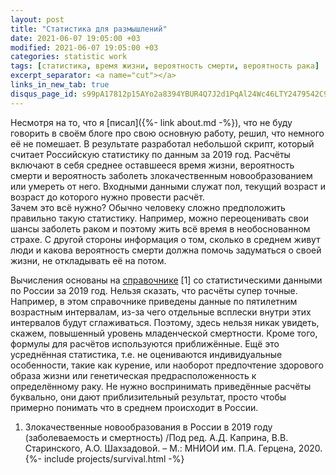 ```yaml
---
layout: post
title: "Статистика для размышлений"
date: 2021-06-07 19:05:00 +03
modified: 2021-06-07 19:05:00 +03
categories: statistic work
tags: [статистика, время жизни, вероятность смерти, вероятность рака]
excerpt_separator: <a name="cut"></a>
links_in_new_tab: true
disqus_page_id: s99pA17812p15AYo2a8394YBUR4Q7J2d1PqAl24Wc46LTY2479542C9427ydT61e
---
```

Несмотря на то, что я [писал]({%- link about.md -%}), что не буду говорить в своём блоге про свою основную работу, решил, что немного её не помешает. В результате разработал небольшой скрипт, который считает Российскую статистику по данным за 2019 год. Расчёты включают в себя среднее оставшееся время жизни, вероятность смерти и вероятность заболеть злокачественным новообразованием или умереть от него. Входными данными служат пол, текущий возраст и возраст до которого нужно провести расчёт.  
Зачем это всё нужно? Обычно человеку сложно предположить правильно такую статистику. Например, можно переоценивать свои шансы заболеть раком и поэтому жить всё время в необоснованном страхе. С другой стороны информация о том, сколько в среднем живут люди и какова вероятность смерти должна помочь задуматься о своей жизни, не откладывать её на потом.
<a name="cut"></a>

Вычисления основаны на [справочнике](https://glavonco.ru/cancer_register/%D0%97%D0%B0%D0%B1%D0%BE%D0%BB_2019_%D0%AD%D0%BB%D0%B5%D0%BA%D1%82%D1%80.pdf) [1] со статистическими данными по России за 2019 год. Нельзя сказать, что расчёты супер точные. Например, в этом справочнике приведены данные по пятилетним возрастным интервалам, из-за чего отдельные всплески внутри этих интервалов будут сглаживаться. Поэтому, здесь нельзя никак увидеть, скажем, повышенный уровень младенческой смертности. Кроме того, формулы для расчётов используются приближённые. Ещё это усреднённая статистика, т.е. не оцениваются индивидуальные особенности, такие как курение, или наоборот предпочтение здорового образа жизни или генетическая предрасположенность к определённому раку. Не нужно воспринимать приведённые расчёты буквально, они дают приблизительный результат, просто чтобы примерно понимать что в среднем происходит в России.
1. Злокачественные новообразования в России в 2019 году (заболеваемость и смертность) /Под ред. А.Д. Каприна, В.В. Старинского, А.О. Шахзадовой. – М.: МНИОИ им. П.А. Герцена, 2020.
{%- include projects/survival.html -%}